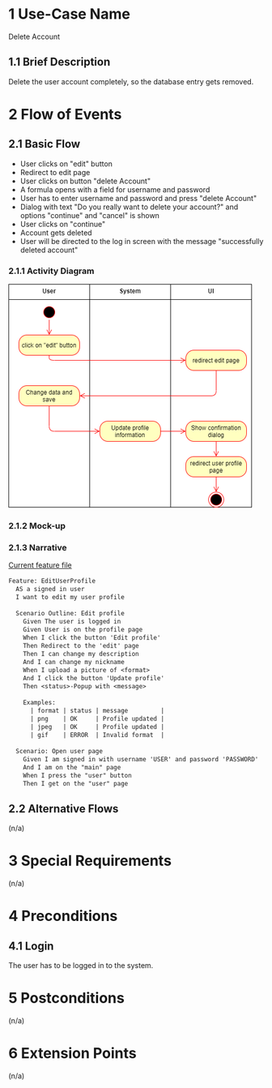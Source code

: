 # 1 Use-Case Name
Delete Account

## 1.1 Brief Description
Delete the user account completely, so the database entry gets removed.

# 2 Flow of Events
## 2.1 Basic Flow
- User clicks on "edit" button
- Redirect to edit page
- User clicks on button "delete Account"
- A formula opens with a field for username and password
- User has to enter username and password and press "delete Account"
- Dialog with text "Do you really want to delete your account?" and options "continue" and "cancel" is shown
- User clicks on "continue"
- Account gets deleted
- User will be directed to the log in screen with the message "successfully deleted account"

### 2.1.1 Activity Diagram
![Organization Application Activity Diagram](../Diagrams/Activity%20Diagrams/EditUserProfileActivityDiagram.png)

### 2.1.2 Mock-up


### 2.1.3 Narrative
[Current feature file](https://github.com/LorenzSeufert/CeangalMessenger---Code/blob/master/src/test/resources/cucumber/EditUserProfile.feature)
```gherkin
Feature: EditUserProfile
  AS a signed in user
  I want to edit my user profile

  Scenario Outline: Edit profile
    Given The user is logged in
    Given User is on the profile page
    When I click the button 'Edit profile'
    Then Redirect to the 'edit' page
    Then I can change my description
    And I can change my nickname
    When I upload a picture of <format>
    And I click the button 'Update profile'
    Then <status>-Popup with <message>

    Examples:
      | format | status | message         |
      | png    | OK     | Profile updated |
      | jpeg   | OK     | Profile updated |
      | gif    | ERROR  | Invalid format  |

  Scenario: Open user page
    Given I am signed in with username 'USER' and password 'PASSWORD'
    And I am on the "main" page
    When I press the "user" button
    Then I get on the "user" page
```

## 2.2 Alternative Flows
(n/a)

# 3 Special Requirements
(n/a)

# 4 Preconditions
## 4.1 Login
The user has to be logged in to the system.

# 5 Postconditions
(n/a)

# 6 Extension Points
(n/a)
